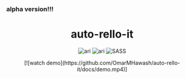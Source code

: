 ### alpha version!!!

<h1 align="center">
  auto-rello-it
</h1>

<p align="center">
 <img src="https://img.shields.io/badge/v0.0.1-ARI-blue?style=flat-square" alt="ari"> <img src="https://img.shields.io/badge/v3-autoIT-darkblue?style=flat-square" alt="ari">
 <img src="https://img.shields.io/badge/UI-Trello-%2bbcf?style=flat-square" alt="SASS">
</p>

<p align="center">
[![watch demo](https://github.com/OmarMHawash/auto-rello-it/docs/demo.mp4)]
</p>
